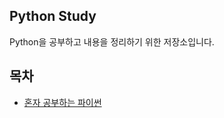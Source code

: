 ## Python Study
Python을 공부하고 내용을 정리하기 위한 저장소입니다.
## 목차
- [혼자 공부하는 파이썬](https://github.com/runpil/python-study/tree/master/python-studying-alone#%ED%98%BC%EC%9E%90-%EA%B3%B5%EB%B6%80%ED%95%98%EB%8A%94-%ED%8C%8C%EC%9D%B4%EC%8D%AC%EC%9D%84-%EA%B3%B5%EB%B6%80%ED%95%98%EB%A9%B0-%EC%A0%95%EB%A6%AC%ED%95%9C-%EC%BD%94%EB%93%9C%EC%9E%85%EB%8B%88%EB%8B%A4)
